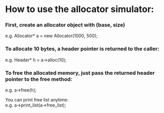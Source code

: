 # How to use the allocator simulator: <br/>

### First, create an allocator object with (base, size) <br/>
e.g. Allocator* a = new Allocator(1000, 500); <br/>

### To allocate 10 bytes, a header pointer is returned to the caller: <br/>
e.g. Header* h = a->alloc(10); <br/>

### To free the allocated memory, just pass the returned header pointer to the free method: <br/>
e.g. a->free(h); <br/>

You can print free list anytime: <br/>
e.g.  a->print_list(a->free_list); <br/>

